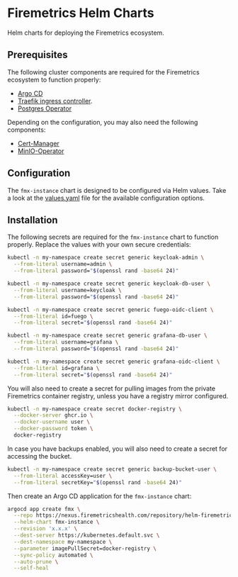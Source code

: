 # Firemetrics Helm Charts

Helm charts for deploying the Firemetrics ecosystem.

## Prerequisites

The following cluster components are required for the Firemetrics ecosystem to function properly:

- [Argo CD](https://argo-cd.readthedocs.io/en/stable/)
- [Traefik ingress controller](https://doc.traefik.io/traefik/getting-started/quick-start-with-kubernetes/).
- [Postgres Operator](https://github.com/zalando/postgres-operator/blob/master/docs/quickstart.md#deployment-options)

Depending on the configuration, you may also need the following components:

- [Cert-Manager](https://cert-manager.io/docs/installation/)
- [MinIO-Operator](https://artifacthub.io/packages/helm/minio-operator/operator)

## Configuration

The `fmx-instance` chart is designed to be configured via Helm values. Take a look at the [values.yaml](charts/fmx-instance/values.yaml) file for the available configuration options.

## Installation

The following secrets are required for the `fmx-instance` chart to function properly. Replace the values with your own secure credentials:

```bash
kubectl -n my-namespace create secret generic keycloak-admin \
  --from-literal username=admin \
  --from-literal password="$(openssl rand -base64 24)"

kubectl -n my-namespace create secret generic keycloak-db-user \
  --from-literal username=keycloak \
  --from-literal password="$(openssl rand -base64 24)"

kubectl -n my-namespace create secret generic fuego-oidc-client \
  --from-literal id=fuego \
  --from-literal secret="$(openssl rand -base64 24)"

kubectl -n my-namespace create secret generic grafana-db-user \
  --from-literal username=grafana \
  --from-literal password="$(openssl rand -base64 24)"

kubectl -n my-namespace create secret generic grafana-oidc-client \
  --from-literal id=grafana \
  --from-literal secret="$(openssl rand -base64 24)"
```

You will also need to create a secret for pulling images from the private Firemetrics container registry, unless you have a registry mirror configured.

```bash
kubectl -n my-namespace create secret docker-registry \
  --docker-server ghcr.io \
  --docker-username user \
  --docker-password token \
  docker-registry
```

In case you have backups enabled, you will also need to create a secret for accessing the bucket.

```bash
kubectl -n my-namespace create secret generic backup-bucket-user \
  --from-literal accessKey=user \
  --from-literal secretKey="$(openssl rand -base64 24)"
```

Then create an Argo CD application for the `fmx-instance` chart:

```bash
argocd app create fmx \
  --repo https://nexus.firemetricshealth.com/repository/helm-firemetrics/ \
  --helm-chart fmx-instance \
  --revision 'x.x.x' \
  --dest-server https://kubernetes.default.svc \
  --dest-namespace my-namespace \
  --parameter imagePullSecret=docker-registry \
  --sync-policy automated \
  --auto-prune \
  --self-heal
```
